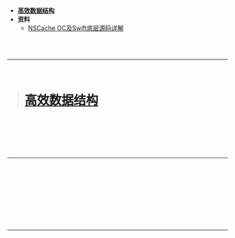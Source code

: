 > <h2 id=''></h2>
- [**高效数据结构**](#高效数据结构)
- **资料**
	- [NSCache OC及Swift底层源码详解](https://juejin.cn/post/6844903949745520647)


<br/>
<br/>

***
<br/>

># <h1 id='高效数据结构'>[高效数据结构](https://jishuin.proginn.com/p/763bfbd564b4)</h1>


<br/>

> <h2 id=''></h2>



<br/>
<br/>

***
<br/>

> <h1 id=''></h1>

<br/>

> <h2 id=''></h2>





<br/>
<br/>

***
<br/>

> <h1 id=''></h1>

<br/>

> <h2 id=''></h2>




> <h1 id=''></h1>



